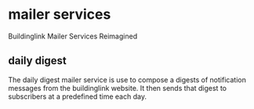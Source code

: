 # mailer services 

Buildinglink Mailer Services Reimagined

## daily digest

The daily digest mailer service is use to compose a digests of notification
messages from the buildinglink website. It then sends that digest to subscribers
at a predefined time each day. 